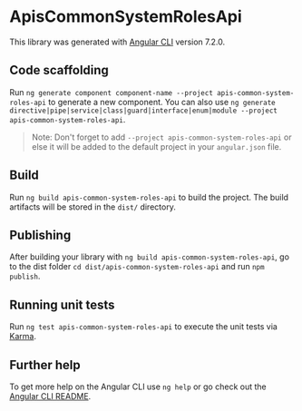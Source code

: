 # ApisCommonSystemRolesApi

This library was generated with [Angular CLI](https://github.com/angular/angular-cli) version 7.2.0.

## Code scaffolding

Run `ng generate component component-name --project apis-common-system-roles-api` to generate a new component. You can also use `ng generate directive|pipe|service|class|guard|interface|enum|module --project apis-common-system-roles-api`.

> Note: Don't forget to add `--project apis-common-system-roles-api` or else it will be added to the default project in your `angular.json` file.

## Build

Run `ng build apis-common-system-roles-api` to build the project. The build artifacts will be stored in the `dist/` directory.

## Publishing

After building your library with `ng build apis-common-system-roles-api`, go to the dist folder `cd dist/apis-common-system-roles-api` and run `npm publish`.

## Running unit tests

Run `ng test apis-common-system-roles-api` to execute the unit tests via [Karma](https://karma-runner.github.io).

## Further help

To get more help on the Angular CLI use `ng help` or go check out the [Angular CLI README](https://github.com/angular/angular-cli/blob/master/README.md).
